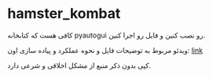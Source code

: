 ﻿# hamster_kombat

 کافی هست که کتابخانه pyautogui رو نصب کنین و فایل رو اجرا کنین.

 ویدئو مربوط به توضیحات فایل و نحوه عملکرد و پیاده سازی اون:
[link](https://www.youtube.com/watch?v=80Cswx_dpKE&t=184s)


کپی بدون ذکر منبع از مشکل اخلاقی و شرعی دارد.
